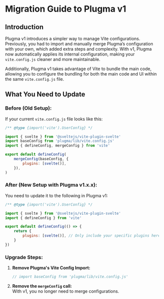# Migration Guide to Plugma v1

## Introduction

Plugma v1 introduces a simpler way to manage Vite configurations. Previously, you had to import and manually merge Plugma’s configuration with your own, which added extra steps and complexity. With v1, Plugma now automatically applies its internal configuration, making your `vite.config.js` cleaner and more maintainable.

Additionally, Plugma v1 takes advantage of Vite to bundle the main code, allowing you to configure the bundling for both the main code and UI within the same `vite.config.js` file.

## What You Need to Update

### Before (Old Setup):

If your current `vite.config.js` file looks like this:

```js
/** @type {import('vite').UserConfig} */

import { svelte } from '@sveltejs/vite-plugin-svelte'
import baseConfig from 'plugma/lib/vite.config.js'
import { defineConfig, mergeConfig } from 'vite'

export default defineConfig(
    mergeConfig(baseConfig, {
        plugins: [svelte()],
    }),
)
```

### After (New Setup with Plugma v1.x.x):

You need to update it to the following in Plugma v1:

```js
/** @type {import('vite').UserConfig} */

import { svelte } from '@sveltejs/vite-plugin-svelte'
import { defineConfig } from 'vite'

export default defineConfig(() => {
    return {
        plugins: [svelte()], // Only include your specific plugins here
    }
})
```

### Upgrade Steps:

1. **Remove Plugma's Vite Config Import:**

    ```js
    // import baseConfig from 'plugma/lib/vite.config.js'
    ```

2. **Remove the `mergeConfig` call:**  
   With v1, you no longer need to merge configurations.
